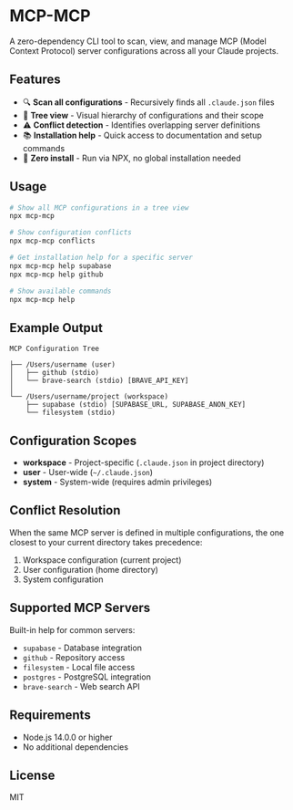 # MCP-MCP

A zero-dependency CLI tool to scan, view, and manage MCP (Model Context Protocol) server configurations across all your Claude projects.

## Features

- 🔍 **Scan all configurations** - Recursively finds all `.claude.json` files
- 🌳 **Tree view** - Visual hierarchy of configurations and their scope
- ⚠️ **Conflict detection** - Identifies overlapping server definitions
- 📚 **Installation help** - Quick access to documentation and setup commands
- 🚀 **Zero install** - Run via NPX, no global installation needed

## Usage

```bash
# Show all MCP configurations in a tree view
npx mcp-mcp

# Show configuration conflicts
npx mcp-mcp conflicts

# Get installation help for a specific server
npx mcp-mcp help supabase
npx mcp-mcp help github

# Show available commands
npx mcp-mcp help
```

## Example Output

```
MCP Configuration Tree

├── /Users/username (user)
│   ├── github (stdio)
│   └── brave-search (stdio) [BRAVE_API_KEY]
│
└── /Users/username/project (workspace)
    ├── supabase (stdio) [SUPABASE_URL, SUPABASE_ANON_KEY]
    └── filesystem (stdio)
```

## Configuration Scopes

- **workspace** - Project-specific (`.claude.json` in project directory)
- **user** - User-wide (`~/.claude.json`)
- **system** - System-wide (requires admin privileges)

## Conflict Resolution

When the same MCP server is defined in multiple configurations, the one closest to your current directory takes precedence:

1. Workspace configuration (current project)
2. User configuration (home directory)
3. System configuration

## Supported MCP Servers

Built-in help for common servers:
- `supabase` - Database integration
- `github` - Repository access
- `filesystem` - Local file access
- `postgres` - PostgreSQL integration
- `brave-search` - Web search API

## Requirements

- Node.js 14.0.0 or higher
- No additional dependencies

## License

MIT